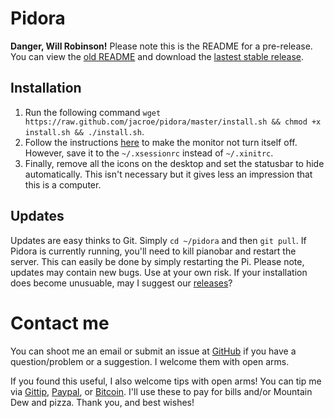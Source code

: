 Pidora
======

**Danger, Will Robinson!** Please note this is the README for a pre-release. You can view the [old README](https://github.com/jacroe/pidora/blob/48a886c8b786301cd4f8912cd0f3cc0616d4052b/README.md) and download the [lastest stable release](https://github.com/jacroe/pidora/releases/tag/v0.1.1).

Installation
------------

1.	Run the following command `wget https://raw.github.com/jacroe/pidora/master/install.sh && chmod +x install.sh && ./install.sh`.
2.	Follow the instructions [here](http://raspberrypi.stackexchange.com/questions/752/how-do-i-prevent-the-screen-from-going-blank) to make the monitor not turn itself off. However, save it to the `~/.xsessionrc` instead of `~/.xinitrc`.
3.	Finally, remove all the icons on the desktop and set the statusbar to hide automatically. This isn't necessary but it gives less an impression that this is a computer.

Updates
-------

Updates are easy thinks to Git. Simply `cd ~/pidora` and then `git pull`. If Pidora is currently running, you'll need to kill pianobar and restart the server. This can easily be done by simply restarting the Pi. Please note, updates may contain new bugs. Use at your own risk. If your installation does become unusuable, may I suggest our [releases](https://github.com/jacroe/pidora/releases)?


Contact me
==========

You can shoot me an email or submit an issue at [GitHub](https://github.com/jacroe/pidora/issues/new) if you have a question/problem or a suggestion. I welcome them with open arms.

If you found this useful, I also welcome tips with open arms! You can tip me via [Gittip](http://gittip.com/jacroe), [Paypal](https://www.paypal.com/cgi-bin/webscr?cmd=_s-xclick&hosted_button_id=XC7VG35XEHN8W), or [Bitcoin](http://jacroe.com/bitcoin.html). I'll use these to pay for bills and/or Mountain Dew and pizza. Thank you, and best wishes!
